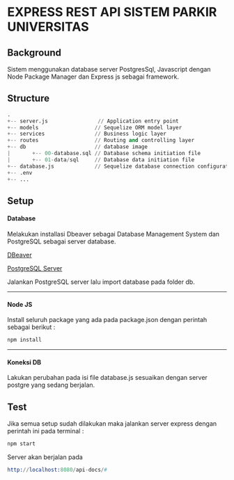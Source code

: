 # EXPRESS REST API SISTEM PARKIR UNIVERSITAS
## Background 

Sistem menggunakan database server PostgresSql, Javascript dengan Node Package Manager dan Express js sebagai framework.

## Structure 

```s
.
+-- server.js                // Application entry point
+-- models                  // Sequelize ORM model layer
+-- services                // Business logic layer
+-- routes                  // Routing and controlling layer
+-- db                      // database image 
|       +-- 00-database.sql // Database schema initiation file
|       +-- 01-data/sql     // Database data initiation file 
+-- database.js             // Sequelize database connection configuration
+-- .env
+-- ...
```

## Setup

#### Database

Melakukan installasi Dbeaver sebagai Database Management System dan PostgreSQL sebagai server database.

[DBeaver](https://dbeaver.io/download/)

[PostgreSQL Server](https://www.postgresql.org/download/)

Jalankan PostgreSQL server lalu import database pada folder db.

---
#### Node JS

Install seluruh package yang ada pada package.json dengan perintah sebagai berikut :

```s
npm install

```
---
#### Koneksi DB

Lakukan perubahan pada isi file database.js sesuaikan dengan server postgre yang sedang berjalan.


## Test

Jika semua setup sudah dilakukan maka jalankan server express dengan perintah ini pada terminal :

```s
npm start

```

Server akan berjalan pada 
```s
http://localhost:8080/api-docs/#
```
